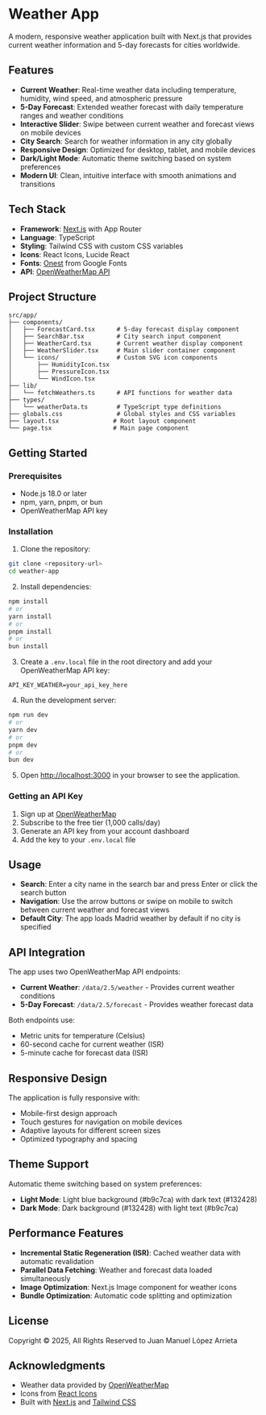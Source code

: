 # Weather App

A modern, responsive weather application built with Next.js that provides current weather information and 5-day forecasts for cities worldwide.

## Features

- **Current Weather**: Real-time weather data including temperature, humidity, wind speed, and atmospheric pressure
- **5-Day Forecast**: Extended weather forecast with daily temperature ranges and weather conditions
- **Interactive Slider**: Swipe between current weather and forecast views on mobile devices
- **City Search**: Search for weather information in any city globally
- **Responsive Design**: Optimized for desktop, tablet, and mobile devices
- **Dark/Light Mode**: Automatic theme switching based on system preferences
- **Modern UI**: Clean, intuitive interface with smooth animations and transitions

## Tech Stack

- **Framework**: [Next.js](https://nextjs.org) with App Router
- **Language**: TypeScript
- **Styling**: Tailwind CSS with custom CSS variables
- **Icons**: React Icons, Lucide React
- **Fonts**: [Onest](https://fonts.google.com/specimen/Onest) from Google Fonts
- **API**: [OpenWeatherMap API](https://openweathermap.org/api)

## Project Structure

```
src/app/
├── components/
│   ├── ForecastCard.tsx      # 5-day forecast display component
│   ├── SearchBar.tsx         # City search input component
│   ├── WeatherCard.tsx       # Current weather display component
│   ├── WeatherSlider.tsx     # Main slider container component
│   └── icons/                # Custom SVG icon components
│       ├── HumidityIcon.tsx
│       ├── PressureIcon.tsx
│       └── WindIcon.tsx
├── lib/
│   └── fetchWeathers.ts      # API functions for weather data
├── types/
│   └── weatherData.ts        # TypeScript type definitions
├── globals.css               # Global styles and CSS variables
├── layout.tsx               # Root layout component
└── page.tsx                 # Main page component
```

## Getting Started

### Prerequisites

- Node.js 18.0 or later
- npm, yarn, pnpm, or bun
- OpenWeatherMap API key

### Installation

1. Clone the repository:
```bash
git clone <repository-url>
cd weather-app
```

2. Install dependencies:
```bash
npm install
# or
yarn install
# or
pnpm install
# or
bun install
```

3. Create a `.env.local` file in the root directory and add your OpenWeatherMap API key:
```env
API_KEY_WEATHER=your_api_key_here
```

4. Run the development server:
```bash
npm run dev
# or
yarn dev
# or
pnpm dev
# or
bun dev
```

5. Open [http://localhost:3000](http://localhost:3000) in your browser to see the application.

### Getting an API Key

1. Sign up at [OpenWeatherMap](https://openweathermap.org/api)
2. Subscribe to the free tier (1,000 calls/day)
3. Generate an API key from your account dashboard
4. Add the key to your `.env.local` file

## Usage

- **Search**: Enter a city name in the search bar and press Enter or click the search button
- **Navigation**: Use the arrow buttons or swipe on mobile to switch between current weather and forecast views
- **Default City**: The app loads Madrid weather by default if no city is specified

## API Integration

The app uses two OpenWeatherMap API endpoints:

- **Current Weather**: `/data/2.5/weather` - Provides current weather conditions
- **5-Day Forecast**: `/data/2.5/forecast` - Provides weather forecast data

Both endpoints use:
- Metric units for temperature (Celsius)
- 60-second cache for current weather (ISR)
- 5-minute cache for forecast data (ISR)

## Responsive Design

The application is fully responsive with:
- Mobile-first design approach
- Touch gestures for navigation on mobile devices
- Adaptive layouts for different screen sizes
- Optimized typography and spacing

## Theme Support

Automatic theme switching based on system preferences:
- **Light Mode**: Light blue background (#b9c7ca) with dark text (#132428)
- **Dark Mode**: Dark background (#132428) with light text (#b9c7ca)

## Performance Features

- **Incremental Static Regeneration (ISR)**: Cached weather data with automatic revalidation
- **Parallel Data Fetching**: Weather and forecast data loaded simultaneously
- **Image Optimization**: Next.js Image component for weather icons
- **Bundle Optimization**: Automatic code splitting and optimization

## License

Copyright © 2025, All Rights Reserved to Juan Manuel López Arrieta

## Acknowledgments

- Weather data provided by [OpenWeatherMap](https://openweathermap.org)
- Icons from [React Icons](https://react-icons.github.io/react-icons/)
- Built with [Next.js](https://nextjs.org) and [Tailwind CSS](https://tailwindcss.com)
